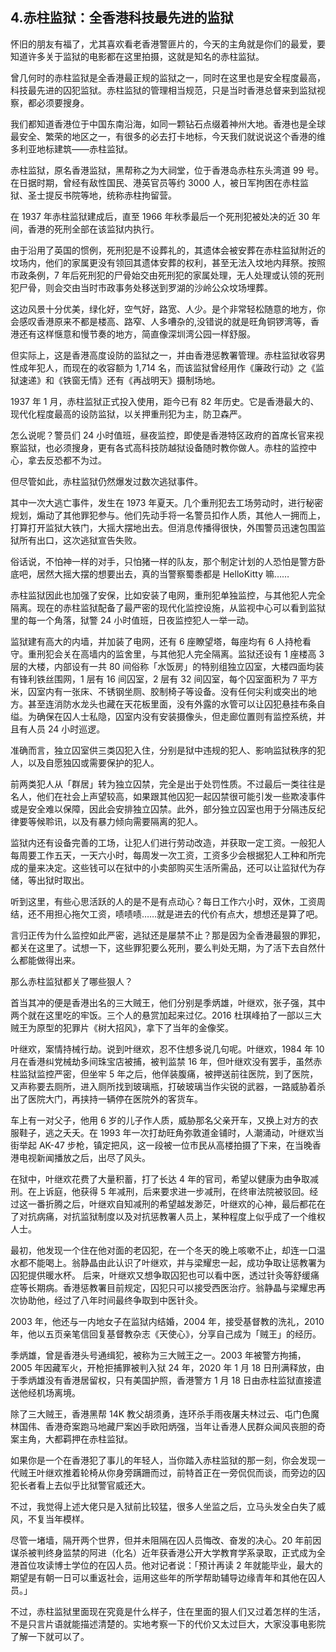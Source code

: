 ## 4.赤柱监狱：全香港科技最先进的监狱
怀旧的朋友有福了，尤其喜欢看老香港警匪片的，今天的主角就是你们的最爱，要知道许多关于监狱的电影都在这里拍摄，这就是知名的赤柱监狱。


曾几何时的赤柱监狱是全香港最正规的监狱之一，同时在这里也是安全程度最高，科技最先进的囚犯监狱。赤柱监狱的管理相当规范，只是当时香港总督来到监狱视察，都必须要搜身。


我们都知道香港位于中国东南沿海，如同一颗钻石点缀着神州大地。香港也是全球最安全、繁荣的地区之一，有很多的必去打卡地标，今天我们就说说这个香港的维多利亚地标建筑——赤柱监狱。


赤柱监狱，原名香港监狱，黑帮称之为大祠堂，位于香港岛赤柱东头湾道 99 号。在日据时期，曾经有敌性国民、港英官员等约 3000 人，被日军拘困在赤柱监狱、圣士提反书院等地，统称赤柱拘留营。


在 1937 年赤柱监狱建成后，直至 1966 年秋季最后一个死刑犯被处决的近 30 年间，香港的死刑全部在该监狱内执行。


由于沿用了英国的惯例，死刑犯是不设葬礼的，其遗体会被安葬在赤柱监狱附近的坟场内，他们的家属更没有领回其遗体安葬的权利，甚至无法入坟地内拜祭。按照市政条例，7 年后死刑犯的尸骨始交由死刑犯的家属处理，无人处理或认领的死刑犯尸骨，则会交由当时市政事务处移送到罗湖的沙岭公众坟场埋葬。


这边风景十分优美，绿化好，空气好，路宽、人少。是个非常轻松随意的地方，你会感叹香港原来不都是楼高、路窄、人多嘈杂的,没错说的就是旺角铜锣湾等，香港还有这样惬意和慢节奏的地方，简直像深圳湾公园一样舒服。


但实际上，这是香港高度设防的监狱之一，并由香港惩教署管理。赤柱监狱收容男性成年犯人，而现在的收容额为 1,714 名，而该监狱曾经用作《廉政行动》之《监狱速递》和《铁窗无情》还有《再战明天》摄制场地。


1937 年 1 月，赤柱监狱正式投入使用，距今已有 82 年历史。它是香港最大的、现代化程度最高的设防监狱，以关押重刑犯为主，防卫森严。


怎么说呢？警员们 24 小时值班，昼夜监控，即使是香港特区政府的首席长官来视察监狱，也必须搜身，更有各式高科技防越狱设备随时教你做人。赤柱的监控中心，拿去反恐都不为过。


但尽管如此，赤柱监狱仍然爆发过数次逃狱事件。


其中一次大逃亡事件，发生在 1973 年夏天。几个重刑犯去工场劳动时，进行秘密规划，煽动了其他罪犯参与。他们先动手将一名警员扣作人质，其他人一拥而上，打算打开监狱大铁门，大摇大摆地出去。但消息传播得很快，外围警员迅速包围监狱所有出口，这次逃狱宣告失败。


俗话说，不怕神一样的对手，只怕猪一样的队友，那个制定计划的人恐怕是警方卧底吧，居然大摇大摆的想要出去，真的当警察蜀黍都是 HelloKitty 嘛……


赤柱监狱因此也加强了安保，比如安装了电网，重刑犯单独监控，与其他犯人完全隔离。现在的赤柱监狱配备了最严密的现代化监控设施，从监视中心可以看到监狱里的每一个角落，狱警 24 小时值班，日夜监控犯人一举一动。


监狱建有高大的内墙，并加装了电网，还有 6 座瞭望塔，每座均有 6 人持枪看守。重刑犯会关在高墙内的监舍里，与其他犯人完全隔离。监狱还设有 1 座楼高 3 层的大楼，内部设有一共 80 间俗称「水饭房」的特别组独立囚室，大楼四面均装有锋利铁丝围网，1 层有 16 间囚室，2 层有 32 间囚室，每个囚室面积为 7 平方米，囚室内有一张床、不锈钢坐厕、胶制椅子等设备。没有任何尖利或突出的地方。甚至连消防水龙头也藏在天花板里面，没有外露的水管可以让囚犯悬挂布条自缢。为确保在囚人士私隐，囚室内没有安装摄像头，但走廊位置则有监控系统，并且有人员 24 小时巡逻。 


准确而言，独立囚室供三类囚犯入住，分别是狱中违规的犯人、影响监狱秩序的犯人，以及自愿独囚或需要保护的犯人。


前两类犯人从「群居」转为独立囚禁，完全是出于处罚性质。不过最后一类往往是名人，他们在社会上声望较高，如果跟其他囚犯一起囚禁很可能引发一些欺凌事件或是安全难以保障，因此会安排独立囚禁。此外，部分独立囚室也用于分隔违反纪律要等候聆讯，以及有暴力倾向需要隔离的犯人。


监狱内还有设备完善的工场，让犯人们进行劳动改造，并获取一定工资。一般犯人每周要工作五天，一天六小时，每周发一次工资，工资多少会根据犯人工种和所完成的量来决定。这些钱可以在狱中的小卖部购买生活所需品，还可以让监狱代为存储，等出狱时取出。


听到这里，有些心思活跃的人的是不是有点动心？每日工作六小时，双休，工资周结，还不用担心拖欠工资，啧啧啧……就是进去的代价有点大，想想还是算了吧。


言归正传为什么监控如此严密，逃狱还是屡禁不止？那是因为全香港最狠的罪犯，都关在这里了。试想一下，这些罪犯要么死刑，要么判处无期，为了活下去自然什么都能做得出来。


那么赤柱监狱都关了哪些狠人？


首当其冲的便是香港出名的三大贼王，他们分别是季炳雄，叶继欢，张子强，其中两个就在这里吃的牢饭。三个人的悬赏加起来过亿。2016 杜琪峰拍了一部以三大贼王为原型的犯罪片《树大招风》，拿下了当年的金像奖。


叶继欢，案情持械行劫。说到叶继欢，忍不住想多说几句呢。叶继欢，1984 年 10 月在香港纠党械劫多间珠宝店被捕，被判监禁 16 年，但叶继欢没有罢手，虽然赤柱监狱监控严密，但坐牢 5 年之后，他佯装腹痛，被押送前往医院，到了医院，又声称要去厕所，进入厕所找到玻璃瓶，打破玻璃当作尖锐的武器，一路威胁着杀出了医院大门，再挟持一辆停在医院外的客货车。


车上有一对父子，他用 6 岁的儿子作人质，威胁那名父亲开车，又换上对方的衣服鞋子，逃之夭夭。在 1993 年一次打劫旺角弥敦道金铺时，人潮涌动，叶继欢当街举起 AK-47 步枪，镇定把风，这一段被一位市民从高楼拍摄了下来，在当晚香港电视新闻播放之后，出尽了风头。


在狱中，叶继欢花费了大量积蓄，打了长达 4 年的官司，希望以健康为由争取减刑。在上诉庭，他获得 5 年减刑，后来要求进一步减刑，在终审法院被驳回。经过这一番折腾之后，叶继欢自知减刑的希望越发渺茫，叶继欢的心神，最后都花在了对抗病痛，对抗监狱制度以及对抗惩教署人员上，某种程度上似乎成了一个维权人士。


最初，他发现一个住在他对面的老囚犯，在一个冬天的晚上咳嗽不止，却连一口温水都不能喝上。翁静晶由此认识了叶继欢，并与梁耀忠一起，成功争取让惩教署为囚犯提供暖水杯。 后来，叶继欢又想争取囚犯也可以看中医，透过针灸等舒缓痛症等长期病。香港惩教署目前规定，囚犯只可以接受西医治疗。翁静晶与梁耀忠再次协助他，经过了八年时间最终争取到中医针灸。


2003 年，他还与一内地女子在监狱内结婚，2004 年，接受基督教的洗礼，2010 年，他以五页亲笔信回复基督教杂志《天使心》，分享自己成为「贼王」的经历。


季炳雄，曾是香港头号通缉犯，被称为三大贼王之一。2003 年被警方拘捕，2005 年因藏军火，开枪拒捕罪被判入狱 24 年，2020 年 1 月 18 日刑满释放，由于季炳雄没有香港居留权，只有美国护照，香港警方 1 月 18 日由赤柱监狱直接遣送他经机场离境。


除了三大贼王，香港黑帮 14K 教父胡须勇，连环杀手雨夜屠夫林过云、屯门色魔林国伟、香港奇案跑马地藏尸案凶手欧阳炳强，当年让香港人民群众闻风丧胆的奇案主角，大都羁押在赤柱监狱。


如果你是一个在香港犯了事儿的年轻人，当你踏入赤柱监狱的那一刻，你会发现一代贼王叶继欢推着轮椅从你身旁蹒跚而过，前特首正在一旁侃侃而谈，而旁边的囚犯长者看上去似乎比狱警官威还大。


不过，我觉得上述大佬只是入狱前比较猛，很多人坐监之后，立马头发全白失了威风，不复当年模样。


尽管一堵墙，隔开两个世界，但并未阻隔在囚人员悔改、奋发的决心。20 年前因谋杀被判终身监禁的阿进（化名）近年获香港公开大学教育学系录取，正式成为全港首位攻读博士学位的在囚人员。他对记者说：「预计再读 2 年就能毕业，最大的期望是有朝一日可以重返社会，运用这些年的所学帮助辅导边缘青年和其他在囚人员。」


不过，赤柱监狱里面现在究竟是什么样子，住在里面的狠人们又过着怎样的生活，不是只言片语就能描述清楚的。实地考察一下的代价又太过巨大，大家没事电影院了解一下就可以了。

